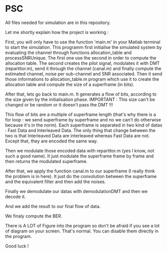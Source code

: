 # PSC

All files needed for simulation are in this repository.

Let me shortly explain how the project is working :

First, you will only have to use the function 'main.m' in your Matlab terminal to start the simulation.
This programm first initialise the simulated system by evaluating the channel through functions allocation_table and processSNRUnique.
The first one use the second in order to compute the allocation table. The second creates the pilot signal, modulates it with DMT (repartitor.m),
send it through the channel (canal.m) and finally compute the estimated channel, noise per sub-channel and SNR associated.
Then it send those informations to allocation_table.m program which use it to create the allocation table and compute the size of a superframe
(in bits).

After that, lets go back to main.m. It generates a flow of bits, according to the size given by the initialisation phase. IMPORTANT : This size 
can't be changed or be random or it doesn't pass the DMT !!!

This flow of bits are a multiple of superframe length (that's why there is a for loop : we send superframe by superframe and no we can't do 
otherwise because it's in the norm). Each superframe is separated in two kind of datas : Fast Data and Interleaved Data. The only thing that 
change between the two is that Interleaved Data are interleaved whereas Fast Data are not. Except that, they are encoded the same way.

Then we modulate those encoded data with repartitor.m (yes I know, not such a good name). It just modulate the superframe frame by frame and 
then returns the modulated superframe.

After that, we apply the function canal.m to our superframe (I really think the problem is in here). It just do the convolution between the 
superframe and the equivalent filter and then add the noises. 

Finally we demodulate our datas with demodulationDMT and then we decode it. 

And we add the result to our final flow of data. 

We finaly compute the BER.

There is A LOT of Figure into the program so don't be afraid if you see a lot of diagram on your screen. That's normal. You can disable them 
directly in the program.

Good luck !
